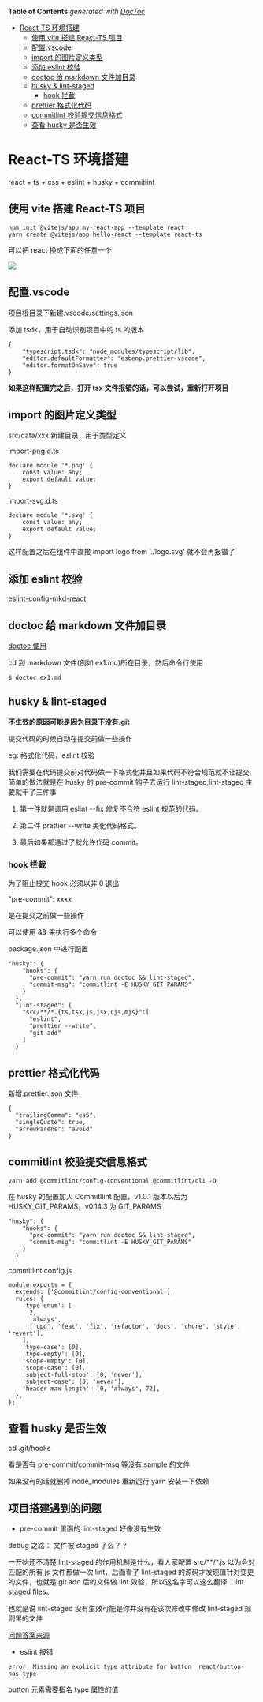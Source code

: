 <!-- START doctoc generated TOC please keep comment here to allow auto update -->
<!-- DON'T EDIT THIS SECTION, INSTEAD RE-RUN doctoc TO UPDATE -->

**Table of Contents** _generated with [DocToc](https://github.com/thlorenz/doctoc)_

- [React-TS 环境搭建](#react-ts-%E7%8E%AF%E5%A2%83%E6%90%AD%E5%BB%BA)
  - [使用 vite 搭建 React-TS 项目](#%E4%BD%BF%E7%94%A8-vite-%E6%90%AD%E5%BB%BA-react-ts-%E9%A1%B9%E7%9B%AE)
  - [配置.vscode](#%E9%85%8D%E7%BD%AEvscode)
  - [import 的图片定义类型](#import-%E7%9A%84%E5%9B%BE%E7%89%87%E5%AE%9A%E4%B9%89%E7%B1%BB%E5%9E%8B)
  - [添加 eslint 校验](#%E6%B7%BB%E5%8A%A0-eslint-%E6%A0%A1%E9%AA%8C)
  - [doctoc 给 markdown 文件加目录](#doctoc-%E7%BB%99-markdown-%E6%96%87%E4%BB%B6%E5%8A%A0%E7%9B%AE%E5%BD%95)
  - [husky & lint-staged](#husky--lint-staged)
    - [hook 拦截](#hook-%E6%8B%A6%E6%88%AA)
  - [prettier 格式化代码](#prettier-%E6%A0%BC%E5%BC%8F%E5%8C%96%E4%BB%A3%E7%A0%81)
  - [commitlint 校验提交信息格式](#commitlint-%E6%A0%A1%E9%AA%8C%E6%8F%90%E4%BA%A4%E4%BF%A1%E6%81%AF%E6%A0%BC%E5%BC%8F)
  - [查看 husky 是否生效](#%E6%9F%A5%E7%9C%8B-husky-%E6%98%AF%E5%90%A6%E7%94%9F%E6%95%88)

<!-- END doctoc generated TOC please keep comment here to allow auto update -->

# React-TS 环境搭建

react + ts + css + eslint + husky + commitlint

## 使用 vite 搭建 React-TS 项目

```
npm init @vitejs/app my-react-app --template react
yarn create @vitejs/app hello-react --template react-ts
```

可以把 react 换成下面的任意一个

![](https://img-blog.csdnimg.cn/20210121105736674.png?x-oss-process=image/watermark,type_ZmFuZ3poZW5naGVpdGk,shadow_10,text_aHR0cHM6Ly9ibG9nLmNzZG4ubmV0L3FxXzQxNDk5Nzgy,size_16,color_FFFFFF,t_70)

## 配置.vscode

项目根目录下新建.vscode/settings.json

添加 tsdk，用于自动识别项目中的 ts 的版本

```
{
    "typescript.tsdk": "node_modules/typescript/lib",
    "editor.defaultFormatter": "esbenp.prettier-vscode",
    "editor.formatOnSave": true
}
```

**如果这样配置完之后，打开 tsx 文件报错的话，可以尝试，重新打开项目**

## import 的图片定义类型

src/data/xxx 新建目录，用于类型定义

import-png.d.ts

```
declare module '*.png' {
    const value: any;
    export default value;
}
```

import-svg.d.ts

```
declare module '*.svg' {
    const value: any;
    export default value;
}
```

这样配置之后在组件中直接 import logo from './logo.svg' 就不会再报错了

## 添加 eslint 校验

[eslint-config-mkd-react](https://gitlab.zhenguanyu.com/monkey-design/eslint-config-mkd-react)

## doctoc 给 markdown 文件加目录

[doctoc 使用](https://wp-lai.gitbooks.io/learn-python/content/0MOOC/doctoc.html)

cd 到 markdown 文件(例如 ex1.md)所在目录，然后命令行使用

```
$ doctoc ex1.md
```

## husky & lint-staged

**不生效的原因可能是因为目录下没有.git**

提交代码的时候自动在提交前做一些操作

eg: 格式化代码，eslint 校验

我们需要在代码提交前对代码做一下格式化并且如果代码不符合规范就不让提交,简单的做法就是在 husky 的 pre-commit 钩子去运行 lint-staged,lint-staged 主要就干了三件事

1. 第一件就是调用 eslint --fix 修复不合符 eslint 规范的代码。

2. 第二件 prettier --write 美化代码格式。

3. 最后如果都通过了就允许代码 commit。

### hook 拦截

为了阻止提交 hook 必须以非 0 退出

"pre-commit": xxxx

是在提交之前做一些操作

可以使用 && 来执行多个命令

package.json 中进行配置

```
"husky": {
    "hooks": {
      "pre-commit": "yarn run doctoc && lint-staged",
      "commit-msg": "commitlint -E HUSKY_GIT_PARAMS"
    }
  },
  "lint-staged": {
    "src/**/*.{ts,tsx,js,jsx,cjs,mjs}":[
      "eslint",
      "prettier --write",
      "git add"
    ]
  }

```

## prettier 格式化代码

新增.prettier.json 文件

```
{
  "trailingComma": "es5",
  "singleQuote": true,
  "arrowParens": "avoid"
}
```

## commitlint 校验提交信息格式

```
yarn add @commitlint/config-conventional @commitlint/cli -D
```

在 husky 的配置加入 CommitlIint 配置，v1.0.1 版本以后为 HUSKY_GIT_PARAMS，v0.14.3 为 GIT_PARAMS

```
"husky": {
    "hooks": {
      "pre-commit": "yarn run doctoc && lint-staged",
      "commit-msg": "commitlint -E HUSKY_GIT_PARAMS"
    }
  }
```

commitlint.config.js

```
module.exports = {
  extends: ['@commitlint/config-conventional'],
  rules: {
    'type-enum': [
      2,
      'always',
      ['upd', 'feat', 'fix', 'refactor', 'docs', 'chore', 'style', 'revert'],
    ],
    'type-case': [0],
    'type-empty': [0],
    'scope-empty': [0],
    'scope-case': [0],
    'subject-full-stop': [0, 'never'],
    'subject-case': [0, 'never'],
    'header-max-length': [0, 'always', 72],
  },
};
```

## 查看 husky 是否生效

cd .git/hooks

看是否有 pre-commit/commit-msg 等没有.sample 的文件

如果没有的话就删掉 node_modules 重新运行 yarn 安装一下依赖

## 项目搭建遇到的问题

- pre-commit 里面的 lint-staged 好像没有生效

debug 之路： 文件被 staged 了么？？

一开始还不清楚 lint-staged 的作用机制是什么，看人家配置 src/\*\*/\*.js 以为会对匹配的所有 js 文件都做一次 lint，后面看了 lint-staged 的源码才发现值针对变更的文件，也就是 git add 后的文件做 lint 效验，所以这名字可以这么翻译：lint staged files。

也就是说 lint-staged 没有生效可能是你并没有在该次修改中修改 lint-staged 规则里的文件

[问题答案来源](https://zhuanlan.zhihu.com/p/102104085)

- eslint 报错

```
error  Missing an explicit type attribute for button  react/button-has-type
```

button 元素需要指名 type 属性的值
